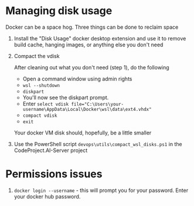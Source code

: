 # Managing disk usage

Docker can be a space hog. Three things can be done to reclaim space

1. Install the "Disk Usage" docker desktop extension and use it to remove build cache, hanging images, or anything else you don't need

2. Compact the vdisk

   After cleaning out what you don't need (step 1), do the following

    - Open a command window using admin rights
    - `wsl --shutdown`
    - `diskpart`
    - You'll now see the diskpart prompt. 
    - Enter `select vdisk file="C:\Users\your-username\AppData\Local\Docker\wsl\data\ext4.vhdx"`
    - `compact vdisk`
    - `exit`

   Your docker VM disk should, hopefully, be a little smaller

3. Use the PowerShell script `devops\utils\compact_wsl_disks.ps1` in the CodeProject.AI-Server project

# Permissions issues

1. `docker login --username` - this will prompt you for your password. Enter your docker hub password.
